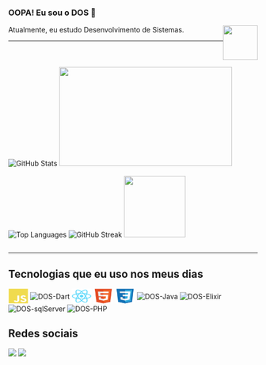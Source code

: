 ### OOPA! Eu sou o DOS 🗿
<img align="right" height="70" width="70" src="https://cdn.discordapp.com/attachments/1117918253373722808/1149187431153815552/Design_sem_nome_1.gif">

Atualmente, eu estudo Desenvolvimento de Sistemas.

<hr>

<p style="display: inline-block">
  <img src="https://github-readme-stats.vercel.app/api?username=dos4002&show_icons=true&theme=tokyonight" alt="GitHub Stats">
  <img height="200" width="349" src="https://media.tenor.com/gncfM7GPwgEAAAAi/shaggy.gif"> <br> <br>
  <img heigh="200" width="359"src="https://github-readme-stats.vercel.app/api/top-langs/?username=dos4002&langs_count=8&layout=compact&theme=tokyonight&hide_border=true&border_radius=30" alt="Top Languages">
   <img height="135" width="349" src="https://streak-stats.demolab.com?user=dos4002&theme=tokyonight&hide_border=true&border_radius=30" alt="GitHub Streak">
   <img  height="124" width="124" src="https://media.tenor.com/L-I_GamUq3sAAAAC/gear-5-luffy-gear-5.gif">
</p>
</div>

<hr>

## Tecnologias que eu uso nos meus dias
<div style="display: inline-block">
  <img align="center" alt="DOS-Js" height="30" width="40" src="https://raw.githubusercontent.com/devicons/devicon/master/icons/javascript/javascript-plain.svg">
  <img align="center" alt="DOS-Dart" height="30" width="40" src="https://cdn.jsdelivr.net/gh/devicons/devicon/icons/dart/dart-original.svg">
  <img align="center" alt="DOS-React" height="30" width="40" src="https://raw.githubusercontent.com/devicons/devicon/master/icons/react/react-original.svg">
  <img align="center" alt="DOS-HTML" height="30" width="40" src="https://raw.githubusercontent.com/devicons/devicon/master/icons/html5/html5-original.svg">
  <img align="center" alt="DOS-CSS" height="30" width="40" src="https://raw.githubusercontent.com/devicons/devicon/master/icons/css3/css3-original.svg">
  <img align="center" alt="DOS-Java" height="30" width="40" src="https://cdn.jsdelivr.net/gh/devicons/devicon/icons/java/java-original.svg">
  <img align="center" alt="DOS-Elixir" height="30" width="40" src="https://cdn.jsdelivr.net/gh/devicons/devicon/icons/elixir/elixir-original.svg">
  <img align="center" alt="DOS-sqlServer" height="30" width="40" src="https://cdn.jsdelivr.net/gh/devicons/devicon/icons/microsoftsqlserver/microsoftsqlserver-plain.svg">
  <img align="center" alt="DOS-PHP" height="30" width="40" src="https://cdn.jsdelivr.net/gh/devicons/devicon/icons/php/php-original.svg">
</div>

## 

## Redes sociais
<div> 
  <a href = "mailto:diegoolegario4002@gmail.com"><img src="https://img.shields.io/badge/-Gmail-%23333?style=for-the-badge&logo=gmail&logoColor=white" target="_blank"></a>
  <a href="https://www.linkedin.com/in/diego-olegario-6462b5235/" target="_blank"><img src="https://img.shields.io/badge/-LinkedIn-%230077B5?style=for-the-badge&logo=linkedin&logoColor=white" target="_blank"></a> 
</div>

<div>
